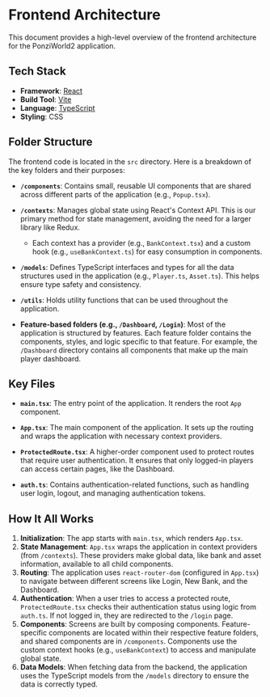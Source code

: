 # Frontend Architecture

This document provides a high-level overview of the frontend architecture for the PonziWorld2 application.

## Tech Stack

- **Framework**: [React](https://reactjs.org/)
- **Build Tool**: [Vite](https://vitejs.dev/)
- **Language**: [TypeScript](https://www.typescriptlang.org/)
- **Styling**: CSS

## Folder Structure

The frontend code is located in the `src` directory. Here is a breakdown of the key folders and their purposes:

-   **`/components`**: Contains small, reusable UI components that are shared across different parts of the application (e.g., `Popup.tsx`).

-   **`/contexts`**: Manages global state using React's Context API. This is our primary method for state management, avoiding the need for a larger library like Redux.
    -   Each context has a provider (e.g., `BankContext.tsx`) and a custom hook (e.g., `useBankContext.ts`) for easy consumption in components.

-   **`/models`**: Defines TypeScript interfaces and types for all the data structures used in the application (e.g., `Player.ts`, `Asset.ts`). This helps ensure type safety and consistency.

-   **`/utils`**: Holds utility functions that can be used throughout the application.

-   **Feature-based folders (e.g., `/Dashboard`, `/Login`)**: Most of the application is structured by features. Each feature folder contains the components, styles, and logic specific to that feature. For example, the `/Dashboard` directory contains all components that make up the main player dashboard.

## Key Files

-   **`main.tsx`**: The entry point of the application. It renders the root `App` component.

-   **`App.tsx`**: The main component of the application. It sets up the routing and wraps the application with necessary context providers.

-   **`ProtectedRoute.tsx`**: A higher-order component used to protect routes that require user authentication. It ensures that only logged-in players can access certain pages, like the Dashboard.

-   **`auth.ts`**: Contains authentication-related functions, such as handling user login, logout, and managing authentication tokens.

## How It All Works

1.  **Initialization**: The app starts with `main.tsx`, which renders `App.tsx`.
2.  **State Management**: `App.tsx` wraps the application in context providers (from `/contexts`). These providers make global data, like bank and asset information, available to all child components.
3.  **Routing**: The application uses `react-router-dom` (configured in `App.tsx`) to navigate between different screens like Login, New Bank, and the Dashboard.
4.  **Authentication**: When a user tries to access a protected route, `ProtectedRoute.tsx` checks their authentication status using logic from `auth.ts`. If not logged in, they are redirected to the `/login` page.
5.  **Components**: Screens are built by composing components. Feature-specific components are located within their respective feature folders, and shared components are in `/components`. Components use the custom context hooks (e.g., `useBankContext`) to access and manipulate global state.
6.  **Data Models**: When fetching data from the backend, the application uses the TypeScript models from the `/models` directory to ensure the data is correctly typed.
